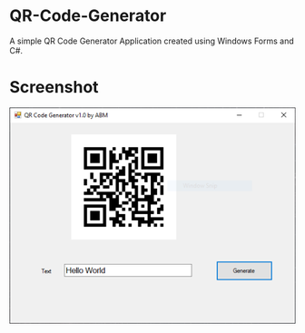 # QR-Code-Generator
A simple QR Code Generator Application created using Windows Forms and C#.

# Screenshot
![](images/screenshot_1.PNG)
